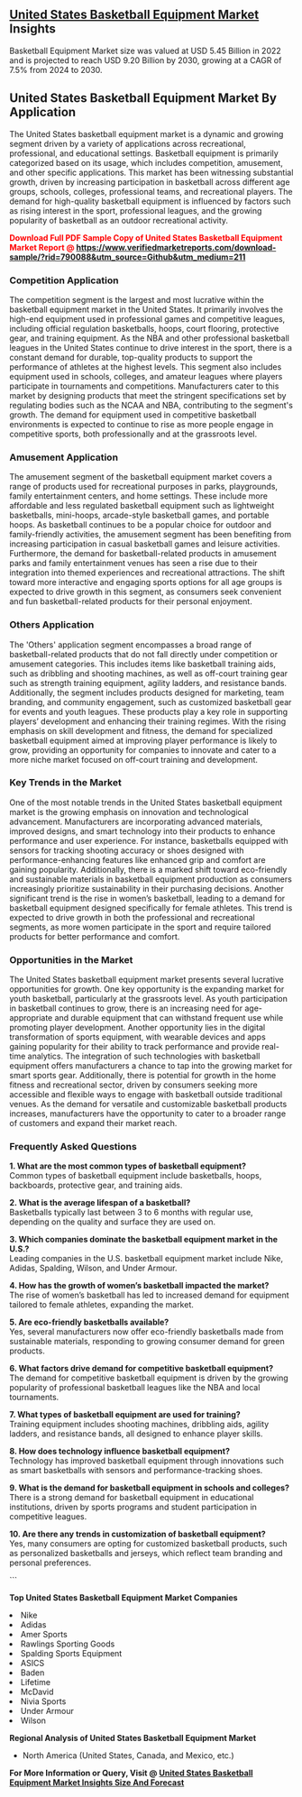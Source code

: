 <h2><a href="https://www.verifiedmarketreports.com/download-sample/?rid=790088&amp;utm_source=Github&amp;utm_medium=211" target="_blank">United States Basketball Equipment Market</a> Insights</h2><p>Basketball Equipment Market size was valued at USD 5.45 Billion in 2022 and is projected to reach USD 9.20 Billion by 2030, growing at a CAGR of 7.5% from 2024 to 2030.</p><p><h2>United States Basketball Equipment Market By Application</h2><p>The United States basketball equipment market is a dynamic and growing segment driven by a variety of applications across recreational, professional, and educational settings. Basketball equipment is primarily categorized based on its usage, which includes competition, amusement, and other specific applications. This market has been witnessing substantial growth, driven by increasing participation in basketball across different age groups, schools, colleges, professional teams, and recreational players. The demand for high-quality basketball equipment is influenced by factors such as rising interest in the sport, professional leagues, and the growing popularity of basketball as an outdoor recreational activity. <strong><p><span class=""><span style="color: #ff0000;"><strong>Download Full PDF Sample Copy of United States Basketball Equipment Market Report</strong> @ </span><a href="https://www.verifiedmarketreports.com/download-sample/?rid=790088&amp;utm_source=Github&amp;utm_medium=211" target="_blank">https://www.verifiedmarketreports.com/download-sample/?rid=790088&amp;utm_source=Github&amp;utm_medium=211</a></span></p></strong></p><h3>Competition Application</h3><p>The competition segment is the largest and most lucrative within the basketball equipment market in the United States. It primarily involves the high-end equipment used in professional games and competitive leagues, including official regulation basketballs, hoops, court flooring, protective gear, and training equipment. As the NBA and other professional basketball leagues in the United States continue to drive interest in the sport, there is a constant demand for durable, top-quality products to support the performance of athletes at the highest levels. This segment also includes equipment used in schools, colleges, and amateur leagues where players participate in tournaments and competitions. Manufacturers cater to this market by designing products that meet the stringent specifications set by regulating bodies such as the NCAA and NBA, contributing to the segment's growth. The demand for equipment used in competitive basketball environments is expected to continue to rise as more people engage in competitive sports, both professionally and at the grassroots level.</p><h3>Amusement Application</h3><p>The amusement segment of the basketball equipment market covers a range of products used for recreational purposes in parks, playgrounds, family entertainment centers, and home settings. These include more affordable and less regulated basketball equipment such as lightweight basketballs, mini-hoops, arcade-style basketball games, and portable hoops. As basketball continues to be a popular choice for outdoor and family-friendly activities, the amusement segment has been benefiting from increasing participation in casual basketball games and leisure activities. Furthermore, the demand for basketball-related products in amusement parks and family entertainment venues has seen a rise due to their integration into themed experiences and recreational attractions. The shift toward more interactive and engaging sports options for all age groups is expected to drive growth in this segment, as consumers seek convenient and fun basketball-related products for their personal enjoyment.</p><h3>Others Application</h3><p>The 'Others' application segment encompasses a broad range of basketball-related products that do not fall directly under competition or amusement categories. This includes items like basketball training aids, such as dribbling and shooting machines, as well as off-court training gear such as strength training equipment, agility ladders, and resistance bands. Additionally, the segment includes products designed for marketing, team branding, and community engagement, such as customized basketball gear for events and youth leagues. These products play a key role in supporting players’ development and enhancing their training regimes. With the rising emphasis on skill development and fitness, the demand for specialized basketball equipment aimed at improving player performance is likely to grow, providing an opportunity for companies to innovate and cater to a more niche market focused on off-court training and development.</p><h3>Key Trends in the Market</h3><p>One of the most notable trends in the United States basketball equipment market is the growing emphasis on innovation and technological advancement. Manufacturers are incorporating advanced materials, improved designs, and smart technology into their products to enhance performance and user experience. For instance, basketballs equipped with sensors for tracking shooting accuracy or shoes designed with performance-enhancing features like enhanced grip and comfort are gaining popularity. Additionally, there is a marked shift toward eco-friendly and sustainable materials in basketball equipment production as consumers increasingly prioritize sustainability in their purchasing decisions. Another significant trend is the rise in women’s basketball, leading to a demand for basketball equipment designed specifically for female athletes. This trend is expected to drive growth in both the professional and recreational segments, as more women participate in the sport and require tailored products for better performance and comfort.</p><h3>Opportunities in the Market</h3><p>The United States basketball equipment market presents several lucrative opportunities for growth. One key opportunity is the expanding market for youth basketball, particularly at the grassroots level. As youth participation in basketball continues to grow, there is an increasing need for age-appropriate and durable equipment that can withstand frequent use while promoting player development. Another opportunity lies in the digital transformation of sports equipment, with wearable devices and apps gaining popularity for their ability to track performance and provide real-time analytics. The integration of such technologies with basketball equipment offers manufacturers a chance to tap into the growing market for smart sports gear. Additionally, there is potential for growth in the home fitness and recreational sector, driven by consumers seeking more accessible and flexible ways to engage with basketball outside traditional venues. As the demand for versatile and customizable basketball products increases, manufacturers have the opportunity to cater to a broader range of customers and expand their market reach.</p><h3>Frequently Asked Questions</h3><p><strong>1. What are the most common types of basketball equipment?</strong><br>Common types of basketball equipment include basketballs, hoops, backboards, protective gear, and training aids.</p><p><strong>2. What is the average lifespan of a basketball?</strong><br>Basketballs typically last between 3 to 6 months with regular use, depending on the quality and surface they are used on.</p><p><strong>3. Which companies dominate the basketball equipment market in the U.S.?</strong><br>Leading companies in the U.S. basketball equipment market include Nike, Adidas, Spalding, Wilson, and Under Armour.</p><p><strong>4. How has the growth of women’s basketball impacted the market?</strong><br>The rise of women’s basketball has led to increased demand for equipment tailored to female athletes, expanding the market.</p><p><strong>5. Are eco-friendly basketballs available?</strong><br>Yes, several manufacturers now offer eco-friendly basketballs made from sustainable materials, responding to growing consumer demand for green products.</p><p><strong>6. What factors drive demand for competitive basketball equipment?</strong><br>The demand for competitive basketball equipment is driven by the growing popularity of professional basketball leagues like the NBA and local tournaments.</p><p><strong>7. What types of basketball equipment are used for training?</strong><br>Training equipment includes shooting machines, dribbling aids, agility ladders, and resistance bands, all designed to enhance player skills.</p><p><strong>8. How does technology influence basketball equipment?</strong><br>Technology has improved basketball equipment through innovations such as smart basketballs with sensors and performance-tracking shoes.</p><p><strong>9. What is the demand for basketball equipment in schools and colleges?</strong><br>There is a strong demand for basketball equipment in educational institutions, driven by sports programs and student participation in competitive leagues.</p><p><strong>10. Are there any trends in customization of basketball equipment?</strong><br>Yes, many consumers are opting for customized basketball products, such as personalized basketballs and jerseys, which reflect team branding and personal preferences.</p>```</p><p><strong>Top United States Basketball Equipment Market Companies</strong></p><div data-test-id=""><p><li>Nike</li><li> Adidas</li><li> Amer Sports</li><li> Rawlings Sporting Goods</li><li> Spalding Sports Equipment</li><li> ASICS</li><li> Baden</li><li> Lifetime</li><li> McDavid</li><li> Nivia Sports</li><li> Under Armour</li><li> Wilson</li></p><div><strong>Regional Analysis of&nbsp;United States Basketball Equipment Market</strong></div><ul><li dir="ltr"><p dir="ltr">North America&nbsp;(United States, Canada, and Mexico, etc.)</p></li></ul><p><strong>For More Information or Query, Visit @&nbsp;</strong><strong><a href="https://www.verifiedmarketreports.com/product/basketball-equipment-market/?utm_source=Github&amp;utm_medium=211" target="_blank">United States Basketball Equipment Market Insights Size And Forecast</a></strong></p></div>
